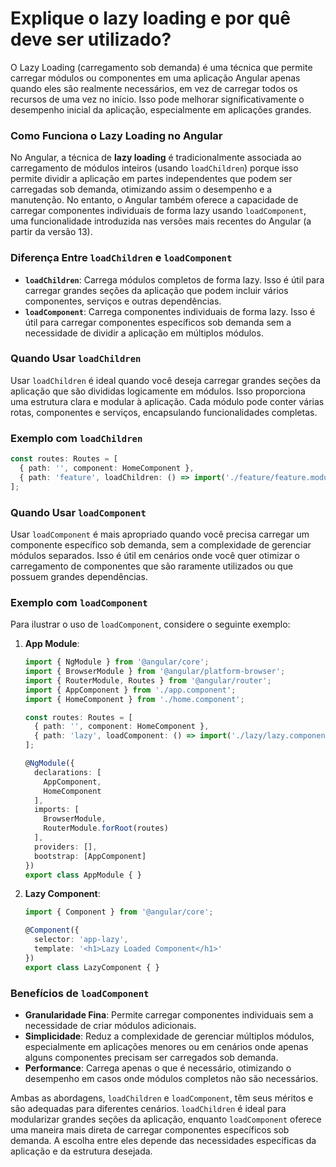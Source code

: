 # Explique o lazy loading e por quê deve ser utilizado?

O Lazy Loading (carregamento sob demanda) é uma técnica que permite carregar módulos ou componentes em uma aplicação Angular apenas quando eles são realmente necessários, em vez de carregar todos os recursos de uma vez no início. Isso pode melhorar significativamente o desempenho inicial da aplicação, especialmente em aplicações grandes.

### Como Funciona o Lazy Loading no Angular

No Angular, a técnica de **lazy loading** é tradicionalmente associada ao carregamento de módulos inteiros (usando `loadChildren`) porque isso permite dividir a aplicação em partes independentes que podem ser carregadas sob demanda, otimizando assim o desempenho e a manutenção. No entanto, o Angular também oferece a capacidade de carregar componentes individuais de forma lazy usando `loadComponent`, uma funcionalidade introduzida nas versões mais recentes do Angular (a partir da versão 13).

### Diferença Entre `loadChildren` e `loadComponent`

- **`loadChildren`**: Carrega módulos completos de forma lazy. Isso é útil para carregar grandes seções da aplicação que podem incluir vários componentes, serviços e outras dependências.
- **`loadComponent`**: Carrega componentes individuais de forma lazy. Isso é útil para carregar componentes específicos sob demanda sem a necessidade de dividir a aplicação em múltiplos módulos.

### Quando Usar `loadChildren`

Usar `loadChildren` é ideal quando você deseja carregar grandes seções da aplicação que são divididas logicamente em módulos. Isso proporciona uma estrutura clara e modular à aplicação. Cada módulo pode conter várias rotas, componentes e serviços, encapsulando funcionalidades completas.

### Exemplo com `loadChildren`

```typescript
const routes: Routes = [
  { path: '', component: HomeComponent },
  { path: 'feature', loadChildren: () => import('./feature/feature.module').then(m => m.FeatureModule) }
];
```

### Quando Usar `loadComponent`

Usar `loadComponent` é mais apropriado quando você precisa carregar um componente específico sob demanda, sem a complexidade de gerenciar módulos separados. Isso é útil em cenários onde você quer otimizar o carregamento de componentes que são raramente utilizados ou que possuem grandes dependências.

### Exemplo com `loadComponent`

Para ilustrar o uso de `loadComponent`, considere o seguinte exemplo:

1. **App Module**:
    ```typescript
    import { NgModule } from '@angular/core';
    import { BrowserModule } from '@angular/platform-browser';
    import { RouterModule, Routes } from '@angular/router';
    import { AppComponent } from './app.component';
    import { HomeComponent } from './home.component';

    const routes: Routes = [
      { path: '', component: HomeComponent },
      { path: 'lazy', loadComponent: () => import('./lazy/lazy.component').then(m => m.LazyComponent) }
    ];

    @NgModule({
      declarations: [
        AppComponent,
        HomeComponent
      ],
      imports: [
        BrowserModule,
        RouterModule.forRoot(routes)
      ],
      providers: [],
      bootstrap: [AppComponent]
    })
    export class AppModule { }
    ```

2. **Lazy Component**:
    ```typescript
    import { Component } from '@angular/core';

    @Component({
      selector: 'app-lazy',
      template: '<h1>Lazy Loaded Component</h1>'
    })
    export class LazyComponent { }
    ```

### Benefícios de `loadComponent`

- **Granularidade Fina**: Permite carregar componentes individuais sem a necessidade de criar módulos adicionais.
- **Simplicidade**: Reduz a complexidade de gerenciar múltiplos módulos, especialmente em aplicações menores ou em cenários onde apenas alguns componentes precisam ser carregados sob demanda.
- **Performance**: Carrega apenas o que é necessário, otimizando o desempenho em casos onde módulos completos não são necessários.

Ambas as abordagens, `loadChildren` e `loadComponent`, têm seus méritos e são adequadas para diferentes cenários. `loadChildren` é ideal para modularizar grandes seções da aplicação, enquanto `loadComponent` oferece uma maneira mais direta de carregar componentes específicos sob demanda. A escolha entre eles depende das necessidades específicas da aplicação e da estrutura desejada.
